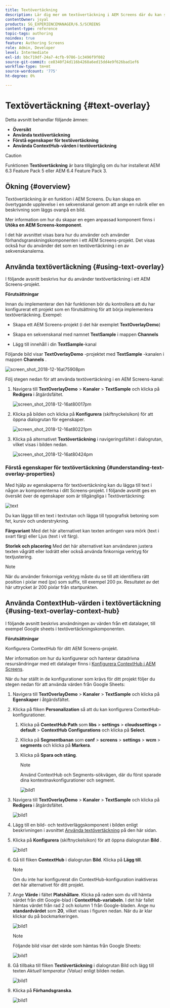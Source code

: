 ```yaml
---
title: Textövertäckning
description: Lär dig mer om textövertäckning i AEM Screens där du kan skapa en övertygande upplevelse i en sekvenskanal genom att ange en rubrik eller en beskrivning som läggs ovanpå en bild.
contentOwner: jsyal
products: SG_EXPERIENCEMANAGER/6.5/SCREENS
content-type: reference
topic-tags: authoring
noindex: true
feature: Authoring Screens
role: Admin, Developer
level: Intermediate
exl-id: bbc719df-24a7-4cfb-9786-1c3496f9f082
source-git-commit: ce8340f24d116b4268a6ed15dd4e9f626bad1ef6
workflow-type: tm+mt
source-wordcount: '775'
ht-degree: 0%

---
```


# Textövertäckning {#text-overlay}

Detta avsnitt behandlar följande ämnen:

* **Översikt**
* **Använda textövertäckning**
* **Förstå egenskaper för textövertäckning**
* **Använda ContextHub-värden i textövertäckning**

>[!CAUTION]
>
>Funktionen **Textövertäckning** är bara tillgänglig om du har installerat AEM 6.3 Feature Pack 5 eller AEM 6.4 Feature Pack 3.

## Ökning {#overview}

Textövertäckning är en funktion i AEM Screens. Du kan skapa en övertygande upplevelse i en sekvenskanal genom att ange en rubrik eller en beskrivning som läggs ovanpå en bild.

Mer information om hur du skapar en egen anpassad komponent finns i **Utöka en AEM Screens-komponent**.

I det här avsnittet visas bara hur du använder och använder förhandsgranskningskomponenten i ett AEM Screens-projekt. Det visas också hur du använder det som en textövertäckning i en av sekvenskanalerna.

## Använda textövertäckning {#using-text-overlay}

I följande avsnitt beskrivs hur du använder textövertäckning i ett AEM Screens-projekt.

**Förutsättningar**

Innan du implementerar den här funktionen bör du kontrollera att du har konfigurerat ett projekt som en förutsättning för att börja implementera textövertäckning. Exempel:

* Skapa ett AEM Screens-projekt (i det här exemplet **TextOverlayDemo**)

* Skapa en sekvenskanal med namnet **TextSample** i mappen **Channels**

* Lägg till innehåll i din **TextSample**-kanal

Följande bild visar **TextOverlayDemo** -projektet med **TextSample** -kanalen i mappen **Channels** .

![screen_shot_2018-12-16at75908pm](assets/screen_shot_2018-12-16at75908pm.png)

Följ stegen nedan för att använda textövertäckning i en AEM Screens-kanal:

1. Navigera till **TextOverlayDemo** > **Kanaler** > **TextSample** och klicka på **Redigera** i åtgärdsfältet.

   ![screen_shot_2018-12-16at80017pm](assets/screen_shot_2018-12-16at80017pm.png)

1. Klicka på bilden och klicka på **Konfigurera** (skiftnyckelsikon) för att öppna dialogrutan för egenskaper.

   ![screen_shot_2018-12-16at80221pm](assets/screen_shot_2018-12-16at80221pm.png)

1. Klicka på alternativet **Textövertäckning** i navigeringsfältet i dialogrutan, vilket visas i bilden nedan.

   ![screen_shot_2018-12-16at80424pm](assets/screen_shot_2018-12-16at80424pm.png)

### Förstå egenskaper för textövertäckning {#understanding-text-overlay-properties}

Med hjälp av egenskaperna för textövertäckning kan du lägga till text i någon av komponenterna i ditt Screens-projekt. I följande avsnitt ges en översikt över de egenskaper som är tillgängliga i Textövertäckning:

![text](assets/text.gif)

Du kan lägga till en text i textrutan och lägga till typografisk betoning som fet, kursiv och understrykning.

**Färgvariant** Med det här alternativet kan texten antingen vara mörk (text i svart färg) eller Ljus (text i vit färg).

**Storlek och placering** Med det här alternativet kan användaren justera texten vågrätt eller lodrätt eller också använda finkorniga verktyg för textjustering.

>[!NOTE]
>
>När du använder finkorniga verktyg måste du se till att identifiera rätt position i pixlar med (px) som suffix, till exempel 200 px. Resultatet av det här uttrycket är 200 pixlar från startpunkten.

## Använda ContextHub-värden i textövertäckning {#using-text-overlay-context-hub}

I följande avsnitt beskrivs användningen av värden från ett datalager, till exempel Google sheets i textövertäckningskomponenten.

**Förutsättningar**

Konfigurera ContextHub för ditt AEM Screens-projekt.

Mer information om hur du konfigurerar och hanterar datadrivna resursändringar med ett datalager finns i [Konfigurera ContextHub i AEM Screens](https://experienceleague.adobe.com/sv/docs/experience-manager-screens/user-guide/developing/configuring-context-hub).

När du har ställt in de konfigurationer som krävs för ditt projekt följer du stegen nedan för att använda värden från Google Sheets:

1. Navigera till **TextOverlayDemo** > **Kanaler** > **TextSample** och klicka på **Egenskaper** i åtgärdsfältet.

1. Klicka på fliken **Personalization** så att du kan konfigurera ContextHub-konfigurationer.

   1. Klicka på **ContextHub Path** som **libs** > **settings** > **cloudssettings** > **default** > **ContextHub Configurations** och klicka på **Select**.

   1. Klicka på **Segmentbanan** som **conf** > **screens** > **settings** > **wcm** > **segments** och klicka på **Markera**.

   1. Klicka på **Spara och stäng**.

      >[!NOTE]
      >
      >Använd ContextHub och Segments-sökvägen, där du först sparade dina kontextnavkonfigurationer och segment.

      ![bild1](/help/user-guide/assets/text-overlay/text-overlay8.png)

1. Navigera till **TextOverlayDemo** > **Kanaler** > **TextSample** och klicka på **Redigera** i åtgärdsfältet.

   ![bild1](/help/user-guide/assets/text-overlay/text-overlay1.png)

1. Lägg till en bild- och textöverläggskomponent i bilden enligt beskrivningen i avsnittet [Använda textövertäckning](/help/user-guide/text-overlay.md#using-text-overlay) på den här sidan.

1. Klicka på **Konfigurera** (skiftnyckelsikon) för att öppna dialogrutan **Bild** .

   ![bild1](/help/user-guide/assets/text-overlay/text-overlay4.png)

1. Gå till fliken **ContextHub** i dialogrutan **Bild**. Klicka på **Lägg till**.

   >[!NOTE]
   >Om du inte har konfigurerat din ContextHub-konfiguration inaktiveras det här alternativet för ditt projekt.

1. Ange **Värde** i fältet **Platshållare**. Klicka på raden som du vill hämta värdet från ditt Google-blad i **ContextHub-variabeln**. I det här fallet hämtas värdet från rad 2 och kolumn 1 från Google-bladen. Ange nu **standardvärdet** som **20**, vilket visas i figuren nedan. När du är klar klickar du på bockmarkeringen.

   ![bild1](/help/user-guide/assets/text-overlay/text-overlay5.png)

   >[!NOTE]
   >Följande bild visar det värde som hämtas från Google Sheets:

   ![bild1](/help/user-guide/assets/text-overlay/text-overlay6.png)

1. Gå tillbaka till fliken **Textövertäckning** i dialogrutan Bild och lägg till texten *Aktuell temperatur {Value}* enligt bilden nedan.

   ![bild1](/help/user-guide/assets/text-overlay/text-overlay7.png)

1. Klicka på **Förhandsgranska**.

   ![bild1](/help/user-guide/assets/text-overlay/text-overlay10.png)
